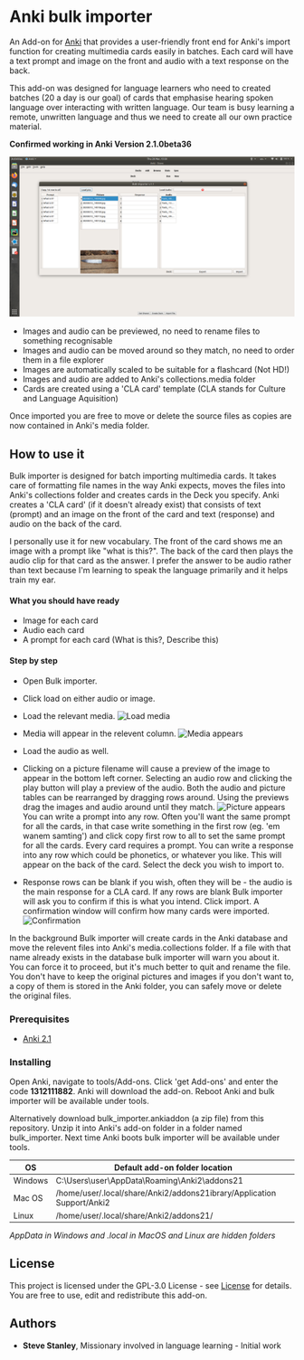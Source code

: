 # Anki bulk importer

An Add-on for [Anki](https://apps.ankiweb.net/) that provides a user-friendly front end for Anki's import function for 
creating multimedia cards easily in batches. Each card will have a text prompt and image on the front and audio with a 
text response on the back.

This add-on was designed for language learners who need to created batches (20 a day is our goal) of cards that
emphasise hearing spoken language over interacting with written language.
Our team is busy learning a remote, unwritten language and thus we need to create all our own practice material.

**Confirmed working in Anki Version 2.1.0beta36**

![screenshot](icons/importer_screen.png)

- Images and audio can be previewed, no need to rename files to something recognisable
- Images and audio can be moved around so they match, no need to order them in a file explorer
- Images are automatically scaled to be suitable for a flashcard (Not HD!)
- Images and audio are added to Anki's collections.media folder
- Cards are created using a 'CLA card' template (CLA stands for Culture and Language Aquisition)

Once imported you are free to move or delete the source files as copies are now contained in Anki's media folder.

## How to use it
Bulk importer is designed for batch importing multimedia cards. It takes care of formatting file names in the way Anki 
expects, moves the files into Anki's collections folder and creates cards in the Deck you specify. Anki creates a 
'CLA card' (if it doesn't already exist) that consists of text (prompt) and an image on the front of the card and 
text (response) and audio on the back of the card.

I personally use it for new vocabulary. The front of the card shows me an image with a prompt like "what is this?". 
The back of the card then plays the audio clip for that card as the answer. I prefer the answer to be audio rather than
text because I'm learning to speak the language primarily and it helps train my ear.

#### What you should have ready
- Image for each card
- Audio each card
- A prompt for each card (What is this?, Describe this)

#### Step by step
- Open Bulk importer.
- Click load on either audio or image.
- Load the relevant media.
		![Load media](https://raw.githubusercontent.com/stevetasticsteve/Anki_bulk_importer/master/icons/Screenshot%20from%202020-03-13%2016-26-02.png) <br>
- Media will appear in the relevent column.
		![Media appears](https://raw.githubusercontent.com/stevetasticsteve/Anki_bulk_importer/master/icons/Screenshot%20from%202020-03-13%2016-27-54.png)<br>
- Load the audio as well.
- Clicking on a picture filename will cause a preview of the image to appear in the bottom left corner. Selecting an audio row and clicking the play button will play a preview of the audio. Both the audio and picture tables can be rearranged by dragging rows around. Using the previews drag the images and audio around until they match.
        ![Picture appears](https://raw.githubusercontent.com/stevetasticsteve/Anki_bulk_importer/master/icons/Screenshot%20from%202020-03-13%2016-33-01.png)<br>
You can write a prompt into any row. Often you'll want the same prompt for all the cards, in that case write something in the first row (eg. 'em wanem samting') and click copy first row to all to set the same prompt for all the cards. Every card requires a prompt.
You can write a response into any row which could be phonetics, or whatever you like. This will appear on the back of the card.
Select the deck you wish to import to.

- Response rows can be blank if you wish, often they will be - the audio is the main response for a CLA card.
If any rows are blank Bulk importer will ask you to confirm if this is what you intend.
Click import. A confirmation window will confirm how many cards were imported.
        ![Confirmation](https://raw.githubusercontent.com/stevetasticsteve/Anki_bulk_importer/master/icons/Screenshot%20from%202020-03-13%2016-44-56.png)<br>

In the background Bulk importer will create cards in the Anki database and move the relevent files into Anki's media.collections folder. If a file with that name already exists in the database bulk importer will warn you about it. You can force it to proceed, but it's much better to quit and rename the file.
You don't have to keep the original pictures and images if you don't want to, a copy of them is stored in the Anki folder, you can safely move or delete the original files.

### Prerequisites
- [Anki 2.1](https://apps.ankiweb.net/)

### Installing
Open Anki, navigate to tools/Add-ons. Click 'get Add-ons' and enter the code **1312111882**. Anki will download the add-on.
 Reboot Anki and bulk importer will be available under tools.

Alternatively download bulk_importer.ankiaddon (a zip file) from this repository. Unzip it into Anki's add-on folder in
 a folder named bulk_importer. Next time Anki boots bulk importer will be available under tools.

OS | Default add-on folder location
-- | --------------------------------
Windows | C:\Users\user\AppData\Roaming\Anki2\addons21
Mac OS  | /home/user/.local/share/Anki2/addons21ibrary/Application Support/Anki2
Linux   | /home/user/.local/share/Anki2/addons21/

*AppData in Windows and .local in MacOS and Linux are hidden folders*

## License
This project is licensed under the GPL-3.0 License - see 
[License](https://github.com/stevetasticsteve/Anki_bulk_importer/blob/master/LICENSE)
for details.
You are free to use, edit and redistribute this add-on.

## Authors
* **Steve Stanley**, Missionary involved in language learning - Initial work
